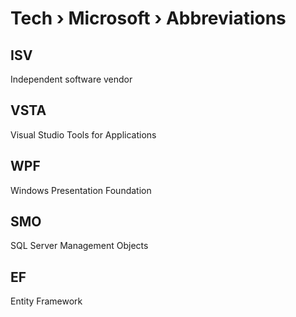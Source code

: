 # Tech › Microsoft › Abbreviations

## ISV
Independent software vendor

## VSTA
Visual Studio Tools for Applications

## WPF
Windows Presentation Foundation

## SMO
SQL Server Management Objects

## EF
Entity Framework
